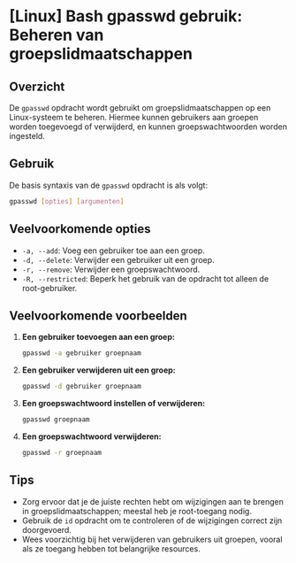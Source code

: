 # [Linux] Bash gpasswd gebruik: Beheren van groepslidmaatschappen

## Overzicht
De `gpasswd` opdracht wordt gebruikt om groepslidmaatschappen op een Linux-systeem te beheren. Hiermee kunnen gebruikers aan groepen worden toegevoegd of verwijderd, en kunnen groepswachtwoorden worden ingesteld.

## Gebruik
De basis syntaxis van de `gpasswd` opdracht is als volgt:

```bash
gpasswd [opties] [argumenten]
```

## Veelvoorkomende opties
- `-a, --add`: Voeg een gebruiker toe aan een groep.
- `-d, --delete`: Verwijder een gebruiker uit een groep.
- `-r, --remove`: Verwijder een groepswachtwoord.
- `-R, --restricted`: Beperk het gebruik van de opdracht tot alleen de root-gebruiker.

## Veelvoorkomende voorbeelden

1. **Een gebruiker toevoegen aan een groep:**
   ```bash
   gpasswd -a gebruiker groepnaam
   ```

2. **Een gebruiker verwijderen uit een groep:**
   ```bash
   gpasswd -d gebruiker groepnaam
   ```

3. **Een groepswachtwoord instellen of verwijderen:**
   ```bash
   gpasswd groepnaam
   ```

4. **Een groepswachtwoord verwijderen:**
   ```bash
   gpasswd -r groepnaam
   ```

## Tips
- Zorg ervoor dat je de juiste rechten hebt om wijzigingen aan te brengen in groepslidmaatschappen; meestal heb je root-toegang nodig.
- Gebruik de `id` opdracht om te controleren of de wijzigingen correct zijn doorgevoerd.
- Wees voorzichtig bij het verwijderen van gebruikers uit groepen, vooral als ze toegang hebben tot belangrijke resources.